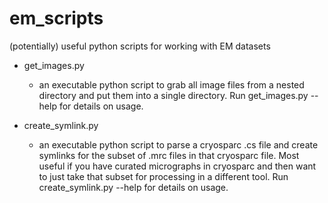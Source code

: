 # em_scripts
(potentially) useful python scripts for working with EM datasets

* get_images.py
  * an executable python script to grab all image files from a nested directory and put them into a single directory. Run get_images.py --help for details on usage.

* create_symlink.py
  * an executable python script to parse a cryosparc .cs file and create symlinks for the subset of .mrc files in that cryosparc file. Most useful if you have curated micrographs in cryosparc and then want to just take that subset for processing in a different tool. Run create_symlink.py --help for details on usage.
